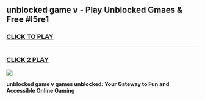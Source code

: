
## unblocked game v - Play Unblocked Gmaes & Free #l5re1
<h3>
<a href="https://news.freeplayer.one?title=unblocked_game_v&ref=24F">CLICK TO PLAY</a></h3>
<hr>

<h3>
<a href="https://news.freeplayer.one?title=unblocked_game_v&ref=24F">CLICK 2 PLAY</a>
  
</h3>

<a href="https://news.freeplayer.one?title=unblocked_game_v&ref=24F/"><img src="https://clearcache.store/games.png"></a>


**unblocked game v games unblocked: Your Gateway to Fun and Accessible Online Gaming**
